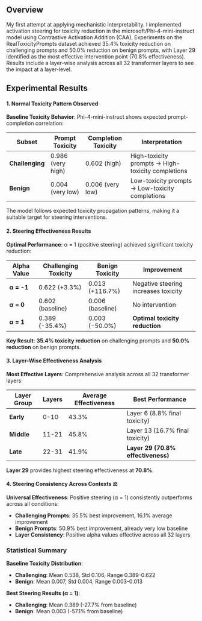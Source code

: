 ## Overview

My first attempt at applying mechanistic interpretability. I implemented activation steering for toxicity reduction in the microsoft/Phi-4-mini-instruct model using Contrastive Activation Addition (CAA). Experiments on the RealToxicityPrompts dataset achieved 35.4% toxicity reduction on challenging prompts and 50.0% reduction on benign prompts, with Layer 29 identified as the most effective intervention point (70.8% effectiveness). Results include a layer-wise analysis across all 32 transformer layers to see the impact at a layer-level.

## Experimental Results

#### 1. **Normal Toxicity Pattern Observed** 
**Baseline Toxicity Behavior**: Phi-4-mini-instruct shows expected prompt-completion correlation:

| Subset | Prompt Toxicity | Completion Toxicity | Interpretation |
|--------|----------------|-------------------|----------------|
| **Challenging** | 0.986 (very high) | 0.602 (high) | High-toxicity prompts → High-toxicity completions |
| **Benign** | 0.004 (very low) | 0.006 (very low) | Low-toxicity prompts → Low-toxicity completions |

The model follows expected toxicity propagation patterns, making it a suitable target for steering interventions.

#### 2. **Steering Effectiveness Results**
**Optimal Performance**: α = 1 (positive steering) achieved significant toxicity reduction:

| Alpha Value | Challenging Toxicity | Benign Toxicity | Improvement |
|-------------|---------------------|----------------|-------------|
| **α = -1** | 0.622 (+3.3%) | 0.013 (+116.7%) | Negative steering increases toxicity |
| **α = 0** | 0.602 (baseline) | 0.006 (baseline) | No intervention |
| **α = 1** | 0.389 (-35.4%) | 0.003 (-50.0%) | **Optimal toxicity reduction** |

**Key Result**: **35.4% toxicity reduction** on challenging prompts and **50.0% reduction** on benign prompts.

#### 3. **Layer-Wise Effectiveness Analysis**
**Most Effective Layers**: Comprehensive analysis across all 32 transformer layers:

| Layer Group | Layers | Average Effectiveness | Best Performance |
|-------------|--------|---------------------|------------------|
| **Early** | 0-10 | 43.3% | Layer 6 (8.8% final toxicity) |
| **Middle** | 11-21 | 45.8% | Layer 13 (16.7% final toxicity) |
| **Late** | 22-31 | 41.9% | **Layer 29 (70.8% effectiveness)** |

**Layer 29** provides highest steering effectiveness at **70.8%**.

#### 4. **Steering Consistency Across Contexts** ⚖️
**Universal Effectiveness**: Positive steering (α = 1) consistently outperforms across all conditions:

- **Challenging Prompts**: 35.5% best improvement, 16.1% average improvement
- **Benign Prompts**: 50.9% best improvement, already very low baseline
- **Layer Consistency**: Positive alpha values effective across all 32 layers

### Statistical Summary

**Baseline Toxicity Distribution**:
- **Challenging**: Mean 0.538, Std 0.106, Range 0.389-0.622
- **Benign**: Mean 0.007, Std 0.004, Range 0.003-0.013

**Best Steering Results (α = 1)**:
- **Challenging**: Mean 0.389 (-27.7% from baseline)
- **Benign**: Mean 0.003 (-57.1% from baseline)